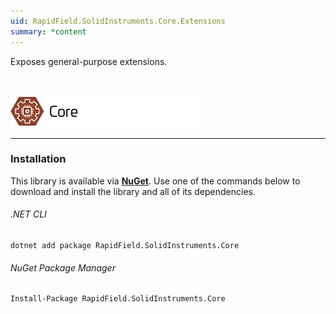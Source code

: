 ```yaml
---
uid: RapidField.SolidInstruments.Core.Extensions
summary: *content
---
```


<!--
Copyright (c) RapidField LLC. Licensed under the MIT License. See LICENSE.txt in the project root for license information.
-->

Exposes general-purpose extensions.

<br />

![Core label](../images/Label.Core.300w.png)
- - -

### Installation

This library is available via [**NuGet**](https://docs.microsoft.com/en-us/nuget/quickstart/install-and-use-a-package-in-visual-studio). Use one of the commands below to download and install the library and all of its dependencies.

###### .NET CLI

```shell
dotnet add package RapidField.SolidInstruments.Core
```

###### NuGet Package Manager

```shell
Install-Package RapidField.SolidInstruments.Core
```